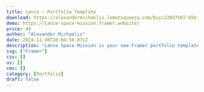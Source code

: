 ```yaml
---
title: Lance — Portfolio Template
download: https://alexandermichaelis.lemonsqueezy.com/buy/220d7b07-65bf-4141-a6e3-de654bf41d68
demo: https://lance-space-mission.framer.website/
price: 49
author: "Alexander Michaelis"
date: 2024-11-30T10:04:58.071Z
description: "Lance Space Mission is your new Framer portfolio template for showcasing highlighted work in the stratosphere. Made for freelancers, designers, agencies, and personal portfolios to adjust and publish a professional website in minutes."
ssg: ["Framer"]
css: []
ui: []
cms: []
category: [Portfolio]
draft: false
---
```

